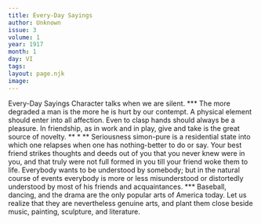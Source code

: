 ```yaml
---
title: Every-Day Sayings
author: Unknown
issue: 3
volume: 1
year: 1917
month: 1
day: VI
tags:
layout: page.njk
image:
---
```

Every-Day Sayings   Character talks when we are silent.   ***   The more degraded a man is the more he   is hurt by our contempt.   A physical element should enter into all affection. Even to clasp hands should always be a pleasure.   In friendship, as in work and in play, give and take is the great source of novelty.   **   * **   Seriousness simon-pure is a residential   state into which one relapses when one has nothing-better to do or say.   Your best friend strikes thoughts and deeds out of you that you never knew were in you,   and that truly were not full formed in you till your friend woke them to life.   Everybody wants to be understood by somebody; but in the natural course of events everybody is more or less misunderstood or distortedly understood by most of his friends and acquaintances.   ***   Baseball, dancing, and the drama are the   only popular arts of America today. Let us realize that they are nevertheless genuine arts, and plant them close beside music, painting, sculpture, and literature.      


